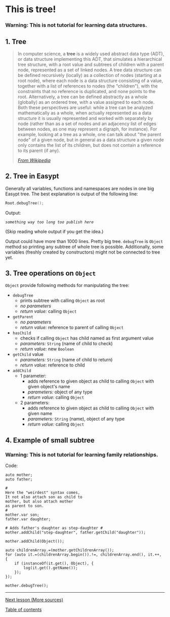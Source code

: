 # This is tree!

### **Warning:** This is not tutorial for learning data structures. 

## 1. Tree

> In computer science, a **tree** is a widely used abstract data type (ADT), or data structure implementing this ADT, that simulates a hierarchical tree structure, with a root value and subtrees of children with a parent node, represented as a set of linked nodes. A tree data structure can be defined recursively (locally) as a collection of nodes (starting at a root node), where each node is a data structure consisting of a value, together with a list of references to nodes (the "children"), with the constraints that no reference is duplicated, and none points to the root. Alternatively, a tree can be defined abstractly as a whole (globally) as an ordered tree, with a value assigned to each node. Both these perspectives are useful: while a tree can be analyzed mathematically as a whole, when actually represented as a data structure it is usually represented and worked with separately by node (rather than as a set of nodes and an adjacency list of edges between nodes, as one may represent a digraph, for instance). For example, looking at a tree as a whole, one can talk about "the parent node" of a given node, but in general as a data structure a given node only contains the list of its children, but does not contain a reference to its parent (if any).
> 
> [_From Wikipedia_](https://en.wikipedia.org/wiki/Tree_(data_structure))

## 2. Tree in Easypt

Generally all variables, functions and namespaces are nodes in one big Easypt tree. The best explanation is output of the following line:

```c
Root.debugTree();
```

Output:

_`something way too long too publish here`_

(Skip reading whole output if you get the idea.)

Output could have more than 1000 lines. Pretty big tree. `debugTree` is `Object` method so printing any subtree of whole tree is possible. Additionally, some variables (freshly created by constructors) might not be connected to tree yet. 

## 3. Tree operations on `Object`

`Object` provide following methods for manipulating the tree:

- `debugTree`
  - prints subtree with calling `Object` as root
  - _no parameters_
  - _return value:_ calling `Object`
- `getParent`
  - _no parameters_
  - _return value:_ reference to parent of calling `Object`
- `hasChild`
  - checks if calling `Object` has child named as first argument value
  - _parameters:_ `String` (name of child to check)
  - _return value:_ new `Boolean`
- `getChild`
 value
  - _parameters:_ `String` (name of child to return)
  - _return value:_ reference to child
- `addChild`
  - 1 parameter:
    - adds reference to given object as child to calling `Object` with given object's name
    - _parameters:_ object of any type
    - _return value:_ calling `Object`
  - 2 parameters: 
    - adds reference to given object as child to calling `Object` with given name
    - _parameters:_ `String` (name), object of any type
    - _return value:_ calling `Object`

## 4. Example of small subtree

### **Warning:** This is not tutorial for learning family relationships.

Code:

```
auto mother;
auto father;

#
Here the "weirdest" syntax comes,
It not also attach son as child to
mother, but also attach mother
as parent to son.
#
mother.var son;
father.var daughter;

# Adds father's daughter as step-daughter #
mother.addChild("step-daughter", father.getChild("daughter"));

mother.addChild(Object());

auto childrenArray.=(mother.getChildrenArray());
for (auto it.=(childrenArray.begin()).!=, childrenArray.end(), it.++, {
    if (instanceOf(it.get(), Object), {
        log(it.get().getName());
    });
});

mother.debugTree();
```

---

[Next lesson (More sources)](import.md)


[Table of contents](tutorial.md)